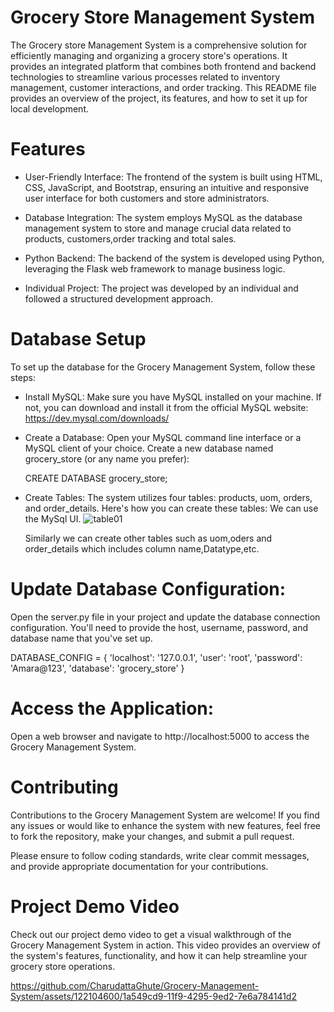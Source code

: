 # Grocery Store Management System
The Grocery store Management System is a comprehensive solution for efficiently managing and organizing a grocery store's operations. It provides an integrated platform that combines both frontend and backend technologies to streamline various processes related to inventory management, customer interactions, and order tracking. This README file provides an overview of the project, its features, and how to set it up for local development.

# Features
- User-Friendly Interface: The frontend of the system is built using HTML, CSS, JavaScript, and Bootstrap, ensuring an intuitive and responsive user interface for both customers and store administrators.

- Database Integration: The system employs MySQL as the database management system to store and manage crucial data related to products, customers,order tracking and total sales.

- Python Backend: The backend of the system is developed using Python, leveraging the Flask web framework to manage business logic.

- Individual Project: The project was developed by an individual and followed a structured development approach.

# Database Setup
To set up the database for the Grocery Management System, follow these steps:

- Install MySQL:
Make sure you have MySQL installed on your machine. If not, you can download and install it from the official MySQL website: https://dev.mysql.com/downloads/

- Create a Database:
Open your MySQL command line interface or a MySQL client of your choice. Create a new database named grocery_store (or any name you prefer):

  CREATE DATABASE grocery_store;
  
- Create Tables:
The system utilizes four tables: products, uom, orders, and order_details. Here's how you can create these tables:
We can use the MySql UI.
![table01](https://github.com/CharudattaGhute/Grocery-Management-System/assets/122104600/17ac9ff8-9d8b-4779-ad27-f4cb00fdde43)

  Similarly we can create other tables such as uom,oders and order_details which includes column name,Datatype,etc.

# Update Database Configuration:

Open the server.py file in your project and update the database connection configuration. You'll need to provide the host, username, password, and database name that you've set up.

DATABASE_CONFIG = {
    'localhost': '127.0.0.1',
    'user': 'root',
    'password': 'Amara@123',
    'database': 'grocery_store'
}

# Access the Application:
Open a web browser and navigate to http://localhost:5000 to access the Grocery Management System.

# Contributing

Contributions to the Grocery Management System are welcome! If you find any issues or would like to enhance the system with new features, feel free to fork the repository, make your changes, and submit a pull request.

Please ensure to follow coding standards, write clear commit messages, and provide appropriate documentation for your contributions.

# Project Demo Video
Check out our project demo video to get a visual walkthrough of the Grocery Management System in action. This video provides an overview of the system's features, functionality, and how it can help streamline your grocery store operations.


https://github.com/CharudattaGhute/Grocery-Management-System/assets/122104600/1a549cd9-11f9-4295-9ed2-7e6a784141d2




